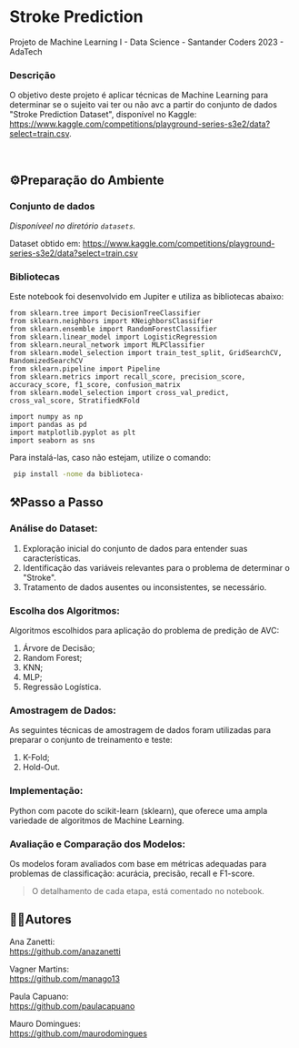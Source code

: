# Stroke Prediction
 Projeto de Machine Learning I - Data Science - Santander Coders 2023 - AdaTech


### **Descrição**

O objetivo deste projeto é aplicar técnicas de Machine Learning para determinar se o sujeito vai ter ou não avc a partir do conjunto de dados "Stroke Prediction Dataset", disponível no Kaggle: <br>
https://www.kaggle.com/competitions/playground-series-s3e2/data?select=train.csv.

<br>

## ⚙️Preparação do Ambiente

### **Conjunto de dados**

*Disponíveel no diretório `datasets`.*

Dataset obtido em:
https://www.kaggle.com/competitions/playground-series-s3e2/data?select=train.csv

### **Bibliotecas**

Este notebook foi desenvolvido em Jupiter e utiliza as bibliotecas abaixo:

```
from sklearn.tree import DecisionTreeClassifier
from sklearn.neighbors import KNeighborsClassifier
from sklearn.ensemble import RandomForestClassifier
from sklearn.linear_model import LogisticRegression
from sklearn.neural_network import MLPClassifier
from sklearn.model_selection import train_test_split, GridSearchCV, RandomizedSearchCV
from sklearn.pipeline import Pipeline
from sklearn.metrics import recall_score, precision_score, accuracy_score, f1_score, confusion_matrix
from sklearn.model_selection import cross_val_predict, cross_val_score, StratifiedKFold

import numpy as np
import pandas as pd
import matplotlib.pyplot as plt
import seaborn as sns

 ```

Para instalá-las, caso não estejam, utilize o comando:

```sh
 pip install -nome da biblioteca-
```

## ⚒️Passo a Passo

### Análise do Dataset:

1. Exploração inicial do conjunto de dados para entender suas características.
1. Identificação das variáveis relevantes para o problema de determinar o "Stroke".
1. Tratamento de dados ausentes ou inconsistentes, se necessário.

### Escolha dos Algoritmos:

Algoritmos escolhidos para aplicação do problema de predição de AVC:
1. Árvore de Decisão;
2. Random Forest;
3. KNN;
4. MLP;
5. Regressão Logística.

### Amostragem de Dados:

As seguintes técnicas de amostragem de dados foram utilizadas para preparar o conjunto de treinamento e teste:
1. K-Fold;
2. Hold-Out.

### Implementação:

Python com pacote do scikit-learn (sklearn), que oferece uma ampla variedade de algoritmos de Machine Learning.

### Avaliação e Comparação dos Modelos:

Os modelos foram avaliados com base em métricas adequadas para problemas de classificação: acurácia, precisão, recall e F1-score.

>O detalhamento de cada etapa, está comentado no notebook.

## 👨‍💻Autores

Ana Zanetti:  
https://github.com/anazanetti

Vagner Martins:  
https://github.com/manago13

Paula Capuano:  
https://github.com/paulacapuano

Mauro Domingues:  
https://github.com/maurodomingues  

